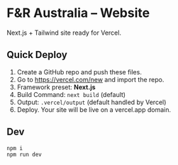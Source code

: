 # F&R Australia – Website
Next.js + Tailwind site ready for Vercel.

## Quick Deploy
1. Create a GitHub repo and push these files.
2. Go to https://vercel.com/new and import the repo.
3. Framework preset: **Next.js**
4. Build Command: `next build` (default)
5. Output: `.vercel/output` (default handled by Vercel)
6. Deploy. Your site will be live on a vercel.app domain.

## Dev
```bash
npm i
npm run dev
```
